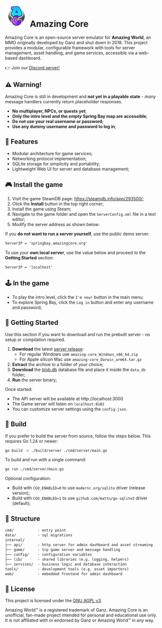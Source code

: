 # <img src="web/images/logo.png" height="75"> Amazing Core

Amazing Core is an open-source server emulator for **Amazing World**, an MMO originally developed by Ganz and shut down in 2018.
This project provides a modular, configurable framework with tools for server management, asset handling, and game services, accessible via a web-based dashboard.

👉 Join our [Discord server!](https://discord.com/invite/TWfTBbfdA9)

## ⚠️ Warning!

Amazing Core is still in development and **not yet in a playable state** - _many_ message handlers currently return placeholder responses.

- **No multiplayer, NPCs, or quests yet**;
- **Only the intro level and the _empty_ Spring Bay map are accessible**;
- **Do not use your real username or password**;
- **Use any dummy username and password to log in**;

## 🎯 Features

- Modular architecture for game services;
- Networking protocol implementation;
- SQLite storage for simplicity and portability;
- Lightweight Web UI for server and database management;

## 🎮 Install the game

1. Visit the game SteamDB page: https://steamdb.info/app/293500/;
2. Click the **Install** button in the top right corner;
3. Install the game using Steam;
4. Navigate to the game folder and open the `ServerConfig.xml` file in a text editor;
5. Modify the server address as shown below:

If you **do not want to run a server yourself**, use the public demo server:

```xml
ServerIP = 'springbay.amazingcore.org'
```

To use your **own local server**, use the value below and proceed to the **Getting Started** section:

```xml
ServerIP = 'localhost'
```

## 🕹 In the game

- To play the intro level, click the `I'm new!` button in the main menu;
- To explore Spring Bay, click the `Log in` button and enter any username and password;

## 🧪 Getting Started

Use this section if you want to download and run the prebuilt server - no setup or compilation required.

1. **Download** the latest [server release](https://github.com/dv1x3r/amazing-core/releases):
   - For regular Windows use `amazing-core_Windows_x86_64.zip`
   - For Apple silicon Mac use `amazing-core_Darwin_arm64.tar.gz`
2. **Extract** the archive to a folder of your choice;
3. **Download** the [blob.db](https://drive.google.com/drive/folders/1K7k7ZHrL5KZTdsa5_BblgafPgeGWwKRc?usp=share_link) database file and place it inside the `data_db` folder;
4. **Run** the server binary;

Once started:

- The API server will be available at http://localhost:3000
- The Game server will listen on `localhost:8182`
- You can customize server settings using the `config.json`.

## 🧱 Build

If you prefer to build the server from source, follow the steps below. This requires Go 1.24 or newer:

```sh
go build -o ./build/server ./cmd/server/main.go
```

To build and run with a single command:

```sh
go run ./cmd/server/main.go
```

Optional configuration:

- Build with `CGO_ENABLED=0` to use `modernc.org/sqlite` driver (release version);
- Build with `CGO_ENABLED=1` to use `github.com/mattn/go-sqlite3` driver (default);

## 📁 Structure

```
cmd/           - entry point
data/          - sql migrations
internal/      
├── api/       - http server for admin dashboard and asset streaming
├── game/      - tcp game server and message handling
├── config/    - configuration variables
├── lib/       - shared libraries (e.g. logging, helpers)
├── services/  - business logic and database interaction
tools/         - development tools (e.g. asset importers)
web/           - embedded frontend for admin dashboard
```

## 📄 License

This project is licensed under the [GNU AGPL v3](LICENSE).

Amazing World™ is a registered trademark of Ganz. Amazing Core is an unofficial, fan-made project intended for personal and educational use only. It is not affiliated with or endorsed by Ganz or Amazing World™ in any way.
